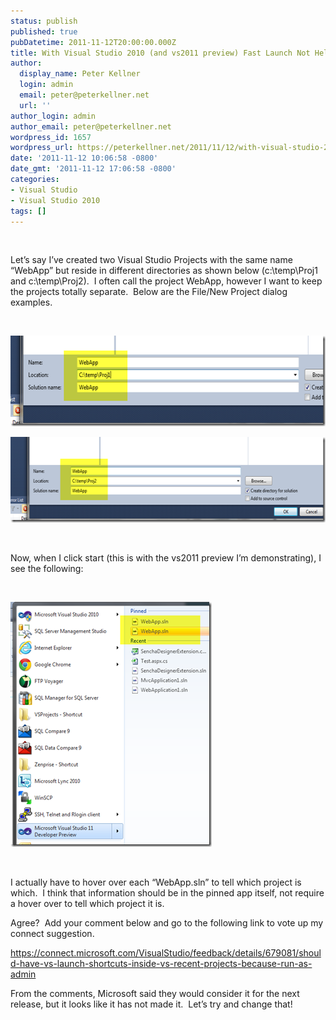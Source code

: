 ```yaml
---
status: publish
published: true
pubDatetime: 2011-11-12T20:00:00.000Z
title: With Visual Studio 2010 (and vs2011 preview) Fast Launch Not Helpful Often
author:
  display_name: Peter Kellner
  login: admin
  email: peter@peterkellner.net
  url: ''
author_login: admin
author_email: peter@peterkellner.net
wordpress_id: 1657
wordpress_url: https://peterkellner.net/2011/11/12/with-visual-studio-2010-and-vs2011-preview-fast-launch-not-helpful-often/
date: '2011-11-12 10:06:58 -0800'
date_gmt: '2011-11-12 17:06:58 -0800'
categories:
- Visual Studio
- Visual Studio 2010
tags: []
---
```

<p>&#160;</p>
<p>Let’s say I’ve created two Visual Studio Projects with the same name “WebApp” but reside in different directories as shown below (c:\temp\Proj1 and c:\temp\Proj2).&#160; I often call the project WebApp, however I want to keep the projects totally separate.&#160; Below are the File/New Project dialog examples.</p>
<p>&#160;</p>
<p><a href="/wp/wp-content/uploads/2011/11/image10.png"><img style="background-image: none; border-bottom: 0px; border-left: 0px; padding-left: 0px; padding-right: 0px; display: inline; border-top: 0px; border-right: 0px; padding-top: 0px" title="image" border="0" alt="image" src="/wp/wp-content/uploads/2011/11/image_thumb9.png" width="558" height="145" /></a></p>
<p><a href="/wp/wp-content/uploads/2011/11/image11.png"><img style="background-image: none; border-bottom: 0px; border-left: 0px; padding-left: 0px; padding-right: 0px; display: inline; border-top: 0px; border-right: 0px; padding-top: 0px" title="image" border="0" alt="image" src="/wp/wp-content/uploads/2011/11/image_thumb10.png" width="564" height="137" /></a></p>
<p>&#160;</p>
<p>Now, when I click start (this is with the vs2011 preview I’m demonstrating), I see the following:</p>
<p>&#160;</p>
<p><a href="/wp/wp-content/uploads/2011/11/image12.png"><img style="background-image: none; border-bottom: 0px; border-left: 0px; padding-left: 0px; padding-right: 0px; display: inline; border-top: 0px; border-right: 0px; padding-top: 0px" title="image" border="0" alt="image" src="/wp/wp-content/uploads/2011/11/image_thumb11.png" width="322" height="392" /></a></p>
<p>&#160;</p>
<p>I actually have to hover over each “WebApp.sln” to tell which project is which.&#160; I think that information should be in the pinned app itself, not require a hover over to tell which project it is.</p>
<p>Agree?&#160; Add your comment below and go to the following link to vote up my connect suggestion.</p>
<p><a href="https://connect.microsoft.com/VisualStudio/feedback/details/679081/should-have-vs-launch-shortcuts-inside-vs-recent-projects-because-run-as-admin">https://connect.microsoft.com/VisualStudio/feedback/details/679081/should-have-vs-launch-shortcuts-inside-vs-recent-projects-because-run-as-admin</a></p>
<p>From the comments, Microsoft said they would consider it for the next release, but it looks like it has not made it.&#160; Let’s try and change that!</p>
